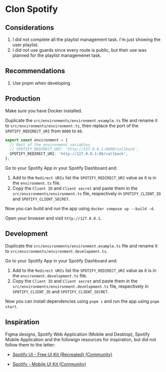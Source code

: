 # Clon Spotify

## Considerations

1. I did not complete all the playlist management task. I'm just showing the user playlist.
2. I did not use guards since every route is public, but their use was planned for the playlist managemenet task.

## Recommendations

1. Use pnpm when developing

## Production

Make sure you have Docker installed.

Duplicate the `src/environments/environment.example.ts` file and rename it to `src/environments/environment.ts`, then replace the port of the `SPOTIFY_REDIRECT_URI` from `8000` to `80`.

```typescript
export const environment = {
  // Rest of the environment variables
  // SPOTIFY_REDIRECT_URI: 'http://127.0.0.1:8000/callback',
  SPOTIFY_REDIRECT_URI: 'http://127.0.0.1:80/callback',
};
```

Go to your Spotify App in your Spotify Dashboard and:

1. Add to the `Redirect URIs` list the `SPOTIFY_REDIRECT_URI` value as it is in the `environment.ts` file.
2. Copy the `Client ID` and `Client secret` and paste them in the `src/environments/environment.ts` file, respectively in `SPOTIFY_CLIENT_ID` and `SPOTIFY_CLIENT_SECRET`.

Now you can build and run the app using `docker compose up --build -d`.

Open your browser and visit `http://127.0.0.1`.

## Development

Duplicate the `src/environments/environment.example.ts` file and rename it to `src/environments/environment.development.ts`.

Go to your Spotify App in your Spotify Dashboard and:

1. Add to the `Redirect URIs` list the `SPOTIFY_REDIRECT_URI` value as it is in the `environment.development.ts` file.
2. Copy the `Client ID` and `Client secret` and paste them in the `src/environments/environment.development.ts` file, respectively in `SPOTIFY_CLIENT_ID` and `SPOTIFY_CLIENT_SECRET`.

Now you can install dependencies using `pnpm i` and run the app using `pnpm start`.

## Inspiration

Figma designs, Spotify Web Application (Mobile and Desktop), Spotify Mobile Application and the followign resources for inspiration, but did not follow them to the letter:

- [Spotify UI - Free UI Kit (Recreated) (Community)](https://www.figma.com/design/N1qfVzyCk7v2KG5cnGsLsN/Spotify-UI---Free-UI-Kit--Recreated---Community-?node-id=0-1890&t=d0YdknV6ZXuvERlS-0)

- [Spotify - Mobile UI Kit (Community)](https://www.figma.com/design/c9TtnkvCzlHvxUQoKdvWk6/Spotify---Mobile-UI-Kit--Community-?node-id=0-1&p=f&t=XhsF9OFv2NlvTlxR-0)
